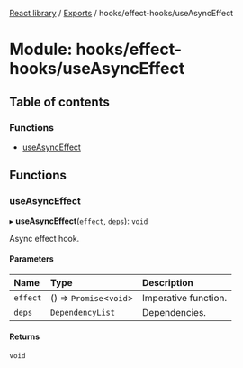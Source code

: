 [React library](../index.md) / [Exports](../modules.md) / hooks/effect-hooks/useAsyncEffect

# Module: hooks/effect-hooks/useAsyncEffect

## Table of contents

### Functions

- [useAsyncEffect](hooks_effect_hooks_useAsyncEffect.md#useasynceffect)

## Functions

### useAsyncEffect

▸ **useAsyncEffect**(`effect`, `deps`): `void`

Async effect hook.

#### Parameters

| Name | Type | Description |
| :------ | :------ | :------ |
| `effect` | () => `Promise`\<`void`\> | Imperative function. |
| `deps` | `DependencyList` | Dependencies. |

#### Returns

`void`
